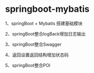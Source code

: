 # springboot-mybatis

1、springBoot + Mybatis 搭建基础模块

2、springBoot整合logBack增加日志输出

3、springBoot整合Swagger

4、返回设置返回结构增加状态码

5、springBoot整合POI

